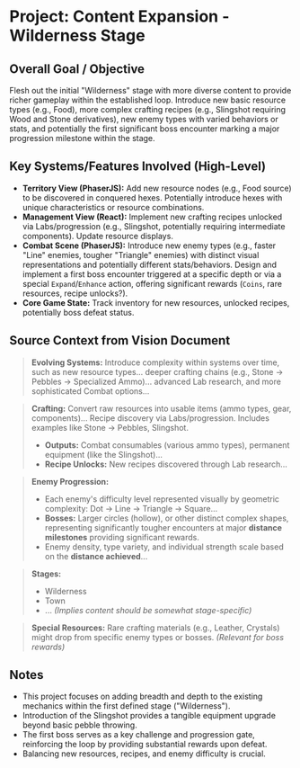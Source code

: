 # Project: Content Expansion - Wilderness Stage

## Overall Goal / Objective

Flesh out the initial "Wilderness" stage with more diverse content to provide richer gameplay within the established loop. Introduce new basic resource types (e.g., Food), more complex crafting recipes (e.g., Slingshot requiring Wood and Stone derivatives), new enemy types with varied behaviors or stats, and potentially the first significant boss encounter marking a major progression milestone within the stage.

## Key Systems/Features Involved (High-Level)

*   **Territory View (PhaserJS):** Add new resource nodes (e.g., Food source) to be discovered in conquered hexes. Potentially introduce hexes with unique characteristics or resource combinations.
*   **Management View (React):** Implement new crafting recipes unlocked via Labs/progression (e.g., Slingshot, potentially requiring intermediate components). Update resource displays.
*   **Combat Scene (PhaserJS):** Introduce new enemy types (e.g., faster "Line" enemies, tougher "Triangle" enemies) with distinct visual representations and potentially different stats/behaviors. Design and implement a first boss encounter triggered at a specific depth or via a special `Expand`/`Enhance` action, offering significant rewards (`Coins`, rare resources, recipe unlocks?).
*   **Core Game State:** Track inventory for new resources, unlocked recipes, potentially boss defeat status.

## Source Context from Vision Document

> **Evolving Systems:** Introduce complexity within systems over time, such as new resource types... deeper crafting chains (e.g., Stone -> Pebbles -> Specialized Ammo)... advanced Lab research, and more sophisticated Combat options...

> **Crafting:** Convert raw resources into usable items (ammo types, gear, components)... Recipe discovery via Labs/progression. Includes examples like Stone -> Pebbles, Slingshot.
> *   **Outputs:** Combat consumables (various ammo types), permanent equipment (like the Slingshot)...
> *   **Recipe Unlocks:** New recipes discovered through Lab research...

> **Enemy Progression:**
> *   Each enemy's difficulty level represented visually by geometric complexity: Dot -> Line -> Triangle -> Square...
> *   **Bosses:** Larger circles (hollow), or other distinct complex shapes, representing significantly tougher encounters at major **distance milestones** providing significant rewards.
> *   Enemy density, type variety, and individual strength scale based on the **distance achieved**...

> **Stages:**
> * Wilderness
> * Town
> * ... *(Implies content should be somewhat stage-specific)*

> **Special Resources:** Rare crafting materials (e.g., Leather, Crystals) might drop from specific enemy types or bosses. *(Relevant for boss rewards)*

## Notes

*   This project focuses on adding breadth and depth to the existing mechanics within the first defined stage ("Wilderness").
*   Introduction of the Slingshot provides a tangible equipment upgrade beyond basic pebble throwing.
*   The first boss serves as a key challenge and progression gate, reinforcing the loop by providing substantial rewards upon defeat.
*   Balancing new resources, recipes, and enemy difficulty is crucial.